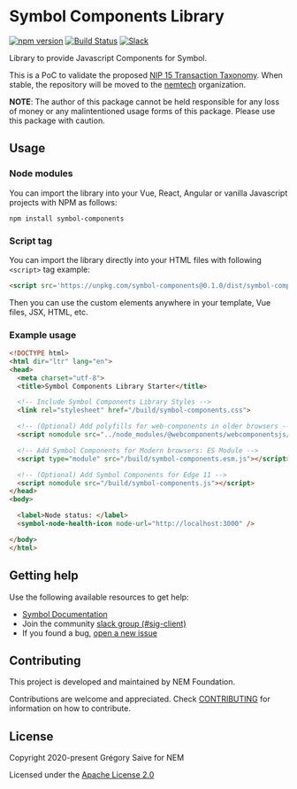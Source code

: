 # Symbol Components Library

[![npm version](https://badge.fury.io/js/symbol-components.svg)](https://badge.fury.io/js/symbol-components)
[![Build Status](https://travis-ci.com/symbol/symbol-components.svg?branch=master)](https://travis-ci.com/symbol/symbol-components)
[![Slack](https://img.shields.io/badge/chat-on%20slack-green.svg)](https://nem2.slack.com/messages/CB0UU89GS//)

Library to provide Javascript Components for Symbol.

This is a PoC to validate the proposed [NIP 15 Transaction Taxonomy](https://github.com/nemtech/NIP/issues/50). When stable, the repository will be moved to the [nemtech](https://github.com/nemtech) organization.

**NOTE**: The author of this package cannot be held responsible for any loss of money or any malintentioned usage forms of this package. Please use this package with caution.

## Usage

### Node modules

You can import the library into your Vue, React, Angular or vanilla Javascript projects with NPM as follows:

`npm install symbol-components`

### Script tag

You can import the library directly into your HTML files with following `<script>` tag example:

```html
<script src='https://unpkg.com/symbol-components@0.1.0/dist/symbol-components.js'></script>
```

Then you can use the custom elements anywhere in your template, Vue files, JSX, HTML, etc.

### Example usage

```html
<!DOCTYPE html>
<html dir="ltr" lang="en">
<head>
  <meta charset="utf-8">
  <title>Symbol Components Library Starter</title>

  <!-- Include Symbol Components Library Styles -->
  <link rel="stylesheet" href="/build/symbol-components.css">

  <!-- (Optional) Add polyfills for web-components in older browsers -->
  <script nomodule src="../node_modules/@webcomponents/webcomponentsjs/webcomponents-bundle.js"></script>

  <!-- Add Symbol Components for Modern browsers: ES Module -->
  <script type="module" src="/build/symbol-components.esm.js"></script>

  <!-- (Optional) Add Symbol Components for Edge 11 -->
  <script nomodule src="/build/symbol-components.js"></script>
</head>
<body>

  <label>Node status: </label>
  <symbol-node-health-icon node-url="http://localhost:3000" />

</body>
</html>
```

## Getting help

Use the following available resources to get help:

- [Symbol Documentation][docs]
- Join the community [slack group (#sig-client)][slack]
- If you found a bug, [open a new issue][issues]

## Contributing

This project is developed and maintained by NEM Foundation.

Contributions are welcome and appreciated.
Check [CONTRIBUTING](CONTRIBUTING.md) for information on how to contribute.

## License

Copyright 2020-present Grégory Saive for NEM

Licensed under the [Apache License 2.0](LICENSE)

[self]: https://github.com/symbol/symbol-components
[docs]: https://nemtech.github.io
[issues]: https://github.com/symbol/symbol-components/issues
[slack]: https://join.slack.com/t/nem2/shared_invite/enQtMzY4MDc2NTg0ODgyLWZmZWRiMjViYTVhZjEzOTA0MzUyMTA1NTA5OWQ0MWUzNTA4NjM5OTJhOGViOTBhNjkxYWVhMWRiZDRkOTE0YmU
